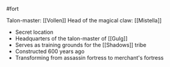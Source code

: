 #fort 

Talon-master: [[Vollen]]
Head of the magical claw: [[Mistella]]

- Secret location
- Headquarters of the talon-master of [[Gulg]]
- Serves as training grounds for the [[Shadows]] tribe
- Constructed 600 years ago
- Transforming from assassin fortress to merchant's fortress